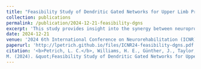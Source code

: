 ```yaml
---
title: "Feasibility Study of Dendritic Gated Networks for Upper Limb Prosthetic Control.."
collection: publications
permalink: /publication/2024-12-21-feasibility-dgns
excerpt: 'This study provides insight into the synergy between neuroprosthesis control and dendritic gated networks (DGNs)—a newly introduced type of artificial neural network. These networks have demonstrated their potential in rich, dynamic environments but have yet to be deployed in the real world. We conducted an extensive offline analysis of DGNs on forearm prosthesis classification and regression tasks, and studied the influence of different hyperparameters on prediction quality. Our results suggest that DGNs are capable of learning usable predictions quickly and efficiently across different limb positions, highlighting their ability to learn in the presence of changing contexts and settings of use. Based on these findings, we recommend further investigation into dendritic gated networks for wearable robotic settings.'
date: 2024-12-21
venue: '2024 6th International Conference on Neurorehabilitation (ICNR)'
paperurl: 'http://lpetrich.github.io/files/ICNR24-feasibility-dgns.pdf'
citation: '<b>Petrich, L. C.</b>, Williams, H. E., Günther, J., Taylor, M. E., and Pilarski, P.
M. (2024). &quot;Feasibility Study of Dendritic Gated Networks for Upper Limb Prosthetic Control..&quot; <i>In 2024 6th International Conference on Neurorehabilitation (ICNR)</i>.'
---
```

<!-- Need comment here for some reason otherwise Abstract word shows on main publications page -->
